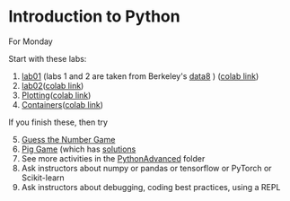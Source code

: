 # Introduction to Python

For Monday

Start with these labs:
1. [lab01](lab01.ipynb)  (labs 1 and 2 are taken from Berkeley's [data8](http://data8.org/) ) ([colab link](https://colab.research.google.com/github/cu-applied-math/stem-camp-notebooks/blob/master/2021/PythonIntro/lab01.ipynb))
2. [lab02](lab02.ipynb)([colab link](https://colab.research.google.com/github/cu-applied-math/stem-camp-notebooks/blob/master/2021/PythonIntro/lab02.ipynb))
3. [Plotting](Plotting.ipynb)([colab link](https://colab.research.google.com/github/cu-applied-math/stem-camp-notebooks/blob/master/2021/PythonIntro/Plotting.ipynb))
4. [Containers](Containers.ipynb)([colab link](https://colab.research.google.com/github/cu-applied-math/stem-camp-notebooks/blob/master/2021/PythonIntro/Containers.ipynb))

 If you finish these, then try
 
5. [Guess the Number Game](Guess%20the%20Number%20Game.ipynb)
6. [Pig Game](PigGame.ipynb) (which has [solutions](PigGame_solutions.ipynb)
7. See more activities in the [PythonAdvanced](../PythonAdvanced) folder
8. Ask instructors about numpy or pandas or tensorflow or PyTorch or Scikit-learn
9. Ask instructors about debugging, coding best practices, using a REPL
